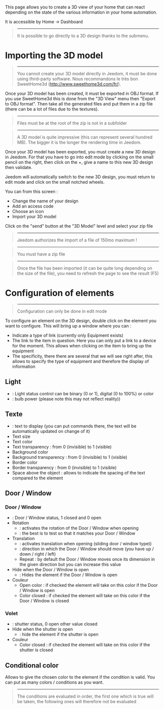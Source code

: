 This page allows you to create a 3D view of your home that can react depending on the state of the various information in your home automation.

It is accessible by Home → Dashboard

> ****
>
> It is possible to go directly to a 3D design thanks to the submenu.

# Importing the 3D model

> ****
>
> You cannot create your 3D model directly in Jeedom, it must be done using third-party software. Nous recommandons le très bon SweetHome3d (http://www.sweethome3d.com/fr/).

Once your 3D model has been created, it must be exported in OBJ format. If you use SweetHome3d this is done from the "3D View" menu then "Export to OBJ format". Then take all the generated files and put them in a zip file (there can be a lot of files due to the textures).

> ****
>
> Files must be at the root of the zip is not in a subfolder

> ****
>
> A 3D model is quite impressive (this can represent several hundred MB). The bigger it is the longer the rendering time in Jeedom.

Once your 3D model has been exported, you must create a new 3D design in Jeedom. For that you have to go into edit mode by clicking on the small pencil on the right, then click on the +, give a name to this new 3D design then validate.

Jeedom will automatically switch to the new 3D design, you must return to edit mode and click on the small notched wheels.

You can from this screen :

- Change the name of your design
- Add an access code
- Choose an icon
- Import your 3D model

Click on the &quot;send&quot; button at the &quot;3D Model&quot; level and select your zip file

> ****
>
> Jeedom authorizes the import of a file of 150mo maximum !

> ****
>
> You must have a zip file

> ****
>
> Once the file has been imported (it can be quite long depending on the size of the file), you need to refresh the page to see the result (F5)


# Configuration of elements

> ****
>
> Configuration can only be done in edit mode

To configure an element on the 3D design, double click on the element you want to configure. This will bring up a window where you can :

- Indicate a type of link (currently only Equipment exists)
- The link to the item in question. Here you can only put a link to a device for the moment. This allows when clicking on the item to bring up the equipment
- The specificity, there there are several that we will see right after, this allows to specify the type of equipment and therefore the display of information

## Light

-  : Light status control can be binary (0 or 1), digital (0 to 100%) or color
-  : bulb power (please note this may not reflect reality))

## Texte

-  : text to display (you can put commands there, the text will be automatically updated on change of it)
- Text size
- Text color
- Text transparency : from 0 (invisible) to 1 (visible)
- Background color
- Background transparency : from 0 (invisible) to 1 (visible)
- Border color
- Border transparency : from 0 (invisible) to 1 (visible)
- Space above the object : allows to indicate the spacing of the text compared to the element

## Door / Window

### Door / Window

-  : Door / Window status, 1 closed and 0 open
- Rotation
	-  : activates the rotation of the Door / Window when opening
	-  : the best is to test so that it matches your Door / Window
- Translation
	-  : activates translation when opening (sliding door / window type))
	-  : direction in which the Door / Window should move (you have up / down / right / left)
	- Repeat : by default the Door / Window moves once its dimension in the given direction but you can increase this value
- Hide when the Door / Window is open
	-  : Hides the element if the Door / Window is open
- Couleur
	- Open color : if checked the element will take on this color if the Door / Window is open
	- Color closed : if checked the element will take on this color if the Door / Window is closed

### Volet

-  : shutter status, 0 open other value closed
- Hide when the shutter is open
	-  : hide the element if the shutter is open
- Couleur
	- Color closed : if checked the element will take on this color if the shutter is closed

## Conditional color

Allows to give the chosen color to the element if the condition is valid. You can put as many colors / conditions as you want.

> ****
>
> The conditions are evaluated in order, the first one which is true will be taken, the following ones will therefore not be evaluated
